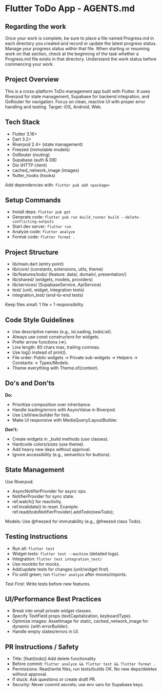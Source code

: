 # Flutter ToDo App - AGENTS.md

## Regarding the work
Once your work is complete, be sure to place a file named Progress.md in each directory you created and record or update the latest progress status. Manage your progress status within that file.
When starting or resuming work on that section, check at the beginning of the task whether a Progress.md file exists in that directory. Understand the work status before commencing your work.

## Project Overview
This is a cross-platform ToDo management app built with Flutter. It uses Riverpod for state management, Supabase for backend integration, and GoRouter for navigation. Focus on clean, reactive UI with proper error handling and testing. Target: iOS, Android, Web.

## Tech Stack
- Flutter 3.16+
- Dart 3.2+
- Riverpod 2.4+ (state management)
- Freezed (immutable models)
- GoRouter (routing)
- Supabase (auth & DB)
- Dio (HTTP client)
- cached_network_image (images)
- flutter_hooks (hooks)

Add dependencies with: `flutter pub add <package>`

## Setup Commands
- Install deps: `flutter pub get`
- Generate code: `flutter pub run build_runner build --delete-conflicting-outputs`
- Start dev server: `flutter run`
- Analyze code: `flutter analyze`
- Format code: `flutter format .`

## Project Structure
- lib/main.dart (entry point)
- lib/core/ (constants, extensions, utils, theme)
- lib/features/todo/ (feature: data/, domain/, presentation/)
- lib/shared/ (widgets, models, providers)
- lib/services/ (SupabaseService, ApiService)
- test/ (unit, widget, integration tests)
- integration_test/ (end-to-end tests)

Keep files small: 1 file = 1 responsibility.

## Code Style Guidelines
- Use descriptive names (e.g., isLoading, todoList).
- Always use const constructors for widgets.
- Prefer arrow functions (=>).
- Line length: 80 chars max, trailing commas.
- Use log() instead of print().
- File order: Public widgets → Private sub-widgets → Helpers → Constants → Types/Models.
- Theme everything with Theme.of(context).

## Do's and Don'ts
**Do:**
- Prioritize composition over inheritance.
- Handle loading/errors with AsyncValue in Riverpod.
- Use ListView.builder for lists.
- Make UI responsive with MediaQuery/LayoutBuilder.

**Don't:**
- Create widgets in _build methods (use classes).
- Hardcode colors/sizes (use theme).
- Add heavy new deps without approval.
- Ignore accessibility (e.g., semantics for buttons).

## State Management
Use Riverpod:
- AsyncNotifierProvider for async ops.
- NotifierProvider for sync state.
- ref.watch() for reactivity.
- ref.invalidate() to reset.
Example: ref.read(todoNotifierProvider).addTodo(newTodo);

Models: Use @freezed for immutability (e.g., @freezed class Todo).

## Testing Instructions
- Run all: `flutter test`
- Widget tests: `flutter test --machine` (detailed logs).
- Integration: `flutter test integration_test/`
- Use mockito for mocks.
- Add/update tests for changes (unit/widget first).
- Fix until green; run `flutter analyze` after moves/imports.

Test First: Write tests before new features.

## UI/Performance Best Practices
- Break into small private widget classes.
- Specify TextField props (textCapitalization, keyboardType).
- Optimize images: AssetImage for static, cached_network_image for dynamic (with errorBuilder).
- Handle empty states/errors in UI.

## PR Instructions / Safety
- Title: [feat(todo)] Add delete functionality
- Before commit: `flutter analyze && flutter test && flutter format .`
- Permissions: Read/write files, run tests/builds OK. No new deps/deletes without approval.
- If stuck: Ask questions or create draft PR.
- Security: Never commit secrets; use env vars for Supabase keys.
